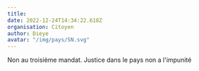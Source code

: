 ```yaml
---
title: 
date: 2022-12-24T14:34:22.618Z
organisation: Citoyen 
author: Dieye
avatar: "/img/pays/SN.svg"
---
```


Non au troisième mandat.  Justice dans le pays non a l'impunité 